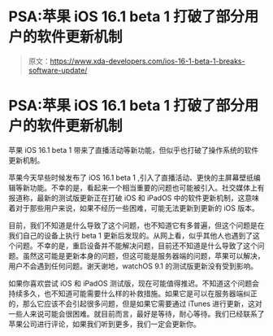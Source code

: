 # PSA:苹果 iOS 16.1 beta 1 打破了部分用户的软件更新机制

> 原文：<https://www.xda-developers.com/ios-16-1-beta-1-breaks-software-update/>

# PSA:苹果 iOS 16.1 beta 1 打破了部分用户的软件更新机制

苹果 iOS 16.1 beta 1 带来了直播活动等新功能，但似乎也打破了操作系统的软件更新机制。

苹果今天早些时候发布了 iOS 16.1 beta 1 ,引入了直播活动、更快的主屏幕壁纸编辑等新功能。不幸的是，看起来一个相当重要的问题也可能被引入。社交媒体上有报道称，最新的测试版更新正在打破 iOS 和 iPadOS 中的软件更新机制，这意味着对于那些用户来说，如果不经历一些困难，可能无法更新到更新的 iOS 版本。

目前，我们不知道是什么导致了这个问题，也不知道它有多普遍，但这个问题是在我们自己的设备上执行 beta 1 更新后发现的。从网上看，似乎其他人也遇到了这个问题。不幸的是，重启设备并不能解决问题，目前还不知道是什么导致了这个问题。虽然这可能是更新本身的问题，但这可能是服务器端的问题，苹果可以解决，用户不会遇到任何问题。谢天谢地，watchOS 9.1 的测试版更新没有受到影响。

如果你喜欢尝试 iOS 和 iPadOS 测试版，现在可能值得推迟。不知道这个问题会持续多久，也不知道可能需要什么样的补救措施。如果它是可以在服务器端纠正的，那么它应该不会引起很多问题，但是如果它需要通过 iTunes 进行更新，这对一些人来说可能会很困难。就目前而言，最好是等待，耐心等待。我们已经联系了苹果公司进行评论，如果我们听到更多，我们一定会更新你。